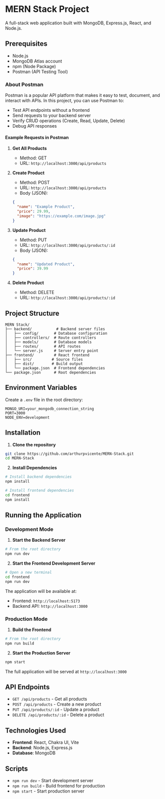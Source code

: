 # MERN Stack Project

A full-stack web application built with MongoDB, Express.js, React, and Node.js.

## Prerequisites

- Node.js 
- MongoDB Atlas account
- npm (Node Package)
- Postman (API Testing Tool)

### About Postman

Postman is a popular API platform that makes it easy to test, document, and interact with APIs. In this project, you can use Postman to:

- Test API endpoints without a frontend
- Send requests to your backend server
- Verify CRUD operations (Create, Read, Update, Delete)
- Debug API responses

#### Example Requests in Postman

1. **Get All Products**
   - Method: GET
   - URL: `http://localhost:3000/api/products`

2. **Create Product**
   - Method: POST
   - URL: `http://localhost:3000/api/products`
   - Body (JSON):
   ```json
   {
     "name": "Example Product",
     "price": 29.99,
     "image": "https://example.com/image.jpg"
   }
   ```

3. **Update Product**
   - Method: PUT
   - URL: `http://localhost:3000/api/products/:id`
   - Body (JSON):
   ```json
   {
     "name": "Updated Product",
     "price": 39.99
   }
   ```

4. **Delete Product**
   - Method: DELETE
   - URL: `http://localhost:3000/api/products/:id`

## Project Structure
```
MERN Stack/
├── backend/           # Backend server files
│   ├── config/       # Database configuration
│   ├── controllers/  # Route controllers
│   ├── models/       # Database models
│   ├── routes/       # API routes
│   └── server.js     # Server entry point
├── frontend/         # React frontend
│   ├── src/         # Source files
│   ├── dist/        # Build output
│   └── package.json  # Frontend dependencies
└── package.json      # Root dependencies
```

## Environment Variables

Create a `.env` file in the root directory:

```env
MONGO_URI=your_mongodb_connection_string
PORT=3000
NODE_ENV=development
```

## Installation

1. **Clone the repository**
```bash
git clone https://github.com/arthurpvicente/MERN-Stack.git
cd MERN-Stack
```

2. **Install Dependencies**
```bash
# Install backend dependencies
npm install

# Install frontend dependencies
cd frontend
npm install
```

## Running the Application

### Development Mode

1. **Start the Backend Server**
```bash
# From the root directory
npm run dev
```

2. **Start the Frontend Development Server**
```bash
# Open a new terminal
cd frontend
npm run dev
```

The application will be available at:
- Frontend: `http://localhost:5173`
- Backend API: `http://localhost:3000`

### Production Mode

1. **Build the Frontend**
```bash
# From the root directory
npm run build
```

2. **Start the Production Server**
```bash
npm start
```

The full application will be served at `http://localhost:3000`

## API Endpoints

- `GET /api/products` - Get all products
- `POST /api/products` - Create a new product
- `PUT /api/products/:id` - Update a product
- `DELETE /api/products/:id` - Delete a product

## Technologies Used

- **Frontend**: React, Chakra UI, Vite
- **Backend**: Node.js, Express.js
- **Database**: MongoDB

## Scripts

- `npm run dev` - Start development server
- `npm run build` - Build frontend for production
- `npm start` - Start production server
